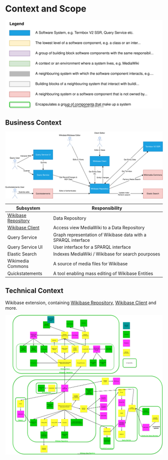 # Context and Scope

![Legend](./diagrams/legend.drawio.svg)

## Business Context

![Overall Context](./diagrams/03-business-context.drawio.svg)

| Subsystem                                                                  | Responsibility                                                |
| -------------------------------------------------------------------------- | ------------------------------------------------------------- |
| [Wikibase Repository](./systems/WikibaseRepo/01-Introduction_and_Goals.md) | Data Repository                                               |
| [Wikibase Client](./systems/WikibaseClient/01-Introduction_and_Goals.md)   | Access view MediaWiki to a Data Repository                    |
| Query Service                                                              | Graph representation of Wikibase data with a SPARQL interface |
| Query Service UI                                                           | User interface for a SPARQL interface                         |
| Elastic Search                                                             | Indexes MediaWiki / Wikibase for search pourposes             |
| Wikimedia Commons                                                          | A source of media files for Wikibase                          |
| Quickstatements                                                            | A tool enabling mass editing of Wikibase Entities             |

## Technical Context

Wikibase extension, containing [Wikibase Repository](./systems/WikibaseRepo/01-Introduction_and_Goals.md), [Wikibase Client](./systems/WikibaseClient/01-Introduction_and_Goals.md) and more.

![Overall Technical Context](./diagrams/03-dataflow-out.drawio.svg)
